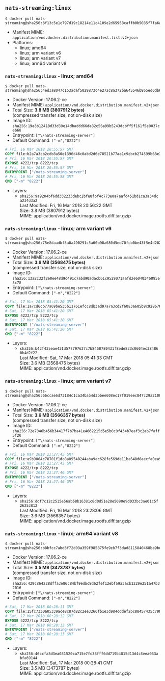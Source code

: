 ## `nats-streaming:linux`

```console
$ docker pull nats-streaming@sha256:3f13c5e1c797d19c18214e11c4109e2d65958caffb0b5085f7fa6a7a5540d014
```

-	Manifest MIME: `application/vnd.docker.distribution.manifest.list.v2+json`
-	Platforms:
	-	linux; amd64
	-	linux; arm variant v6
	-	linux; arm variant v7
	-	linux; arm64 variant v8

### `nats-streaming:linux` - linux; amd64

```console
$ docker pull nats-streaming@sha256:4ed3a8047c153adaf5029873c4e272c8a372ba645546b865ed6db6c0642144b8
```

-	Docker Version: 17.06.2-ce
-	Manifest MIME: `application/vnd.docker.distribution.manifest.v2+json`
-	Total Size: **3.8 MB (3807912 bytes)**  
	(compressed transfer size, not on-disk size)
-	Image ID: `sha256:19a3b12418d33d30e14dbaddd66da82c56a99b5243dcbff5f161f5e0037ceb68`
-	Entrypoint: `["\/nats-streaming-server"]`
-	Default Command: `["-m","8222"]`

```dockerfile
# Fri, 16 Mar 2018 20:55:57 GMT
COPY file:b2a7a3cb2cdb8a50e1396d46c0abd2d6e78521b77aa1c9ebcb274599b68e343a in /nats-streaming-server 
# Fri, 16 Mar 2018 20:55:57 GMT
EXPOSE 4222/tcp 8222/tcp
# Fri, 16 Mar 2018 20:55:57 GMT
ENTRYPOINT ["/nats-streaming-server"]
# Fri, 16 Mar 2018 20:55:58 GMT
CMD ["-m" "8222"]
```

-	Layers:
	-	`sha256:9a9204bf6dd332233debc2bfe8fbf4c773e0a7aafd451bd1ca3a34dca234d3a2`  
		Last Modified: Fri, 16 Mar 2018 20:56:22 GMT  
		Size: 3.8 MB (3807912 bytes)  
		MIME: application/vnd.docker.image.rootfs.diff.tar.gzip

### `nats-streaming:linux` - linux; arm variant v6

```console
$ docker pull nats-streaming@sha256:75e8daadbf5a0a490291c5a60b90a680d5ed70fcb0be43f5e4d2021c84d750ad
```

-	Docker Version: 17.06.2-ce
-	Manifest MIME: `application/vnd.docker.distribution.manifest.v2+json`
-	Total Size: **3.6 MB (3568475 bytes)**  
	(compressed transfer size, not on-disk size)
-	Image ID: `sha256:13a2c32f2e0ee48d9c491c7abd90adacb61c9529071aafd2e6040346095e5c78`
-	Entrypoint: `["\/nats-streaming-server"]`
-	Default Command: `["-m","8222"]`

```dockerfile
# Sat, 17 Mar 2018 05:41:20 GMT
COPY file:1a7cd6cb77a69be535b11761efcc8db3ad97a7a3cd2f6083a605b9c928670cb5 in /nats-streaming-server 
# Sat, 17 Mar 2018 05:41:20 GMT
EXPOSE 4222/tcp 8222/tcp
# Sat, 17 Mar 2018 05:41:20 GMT
ENTRYPOINT ["/nats-streaming-server"]
# Sat, 17 Mar 2018 05:41:20 GMT
CMD ["-m" "8222"]
```

-	Layers:
	-	`sha256:b42f435eae431d577797627c7b8450780431f8ede833c0604ec384860b4d2f22`  
		Last Modified: Sat, 17 Mar 2018 05:41:33 GMT  
		Size: 3.6 MB (3568475 bytes)  
		MIME: application/vnd.docker.image.rootfs.diff.tar.gzip

### `nats-streaming:linux` - linux; arm variant v7

```console
$ docker pull nats-streaming@sha256:66ccae6d73184c1ca34bab4d3bbee608ec17f019eec847c29a210055aea9e8a1
```

-	Docker Version: 17.06.2-ce
-	Manifest MIME: `application/vnd.docker.distribution.manifest.v2+json`
-	Total Size: **3.6 MB (3566357 bytes)**  
	(compressed transfer size, not on-disk size)
-	Image ID: `sha256:72e7046b456b34417f7b7ba41e4662215d5e5b0c0f434b7eaf3c2ab7faff5f20`
-	Entrypoint: `["\/nats-streaming-server"]`
-	Default Command: `["-m","8222"]`

```dockerfile
# Fri, 16 Mar 2018 23:27:45 GMT
COPY file:a9b9004c78701f1dc8a89548244aba9ac628fe569de11ba648d8aecfa0ea91b2 in /nats-streaming-server 
# Fri, 16 Mar 2018 23:27:45 GMT
EXPOSE 4222/tcp 8222/tcp
# Fri, 16 Mar 2018 23:27:46 GMT
ENTRYPOINT ["/nats-streaming-server"]
# Fri, 16 Mar 2018 23:27:46 GMT
CMD ["-m" "8222"]
```

-	Layers:
	-	`sha256:ddf7c12c2515e56ab58b16381c8d0d51e28e5090e9d033bc3ae01c5f26253812`  
		Last Modified: Fri, 16 Mar 2018 23:28:06 GMT  
		Size: 3.6 MB (3566357 bytes)  
		MIME: application/vnd.docker.image.rootfs.diff.tar.gzip

### `nats-streaming:linux` - linux; arm64 variant v8

```console
$ docker pull nats-streaming@sha256:b8bfcc7abd3f72d03a359f985875fe9eb7f3dad8115840468ba9bdcb7b167d8b
```

-	Docker Version: 17.06.2-ce
-	Manifest MIME: `application/vnd.docker.distribution.manifest.v2+json`
-	Total Size: **3.5 MB (3473787 bytes)**  
	(compressed transfer size, not on-disk size)
-	Image ID: `sha256:429c864228dffa3e86c84bf9edbc8d62fef12ebf69a3acb1229e251a47b32016`
-	Entrypoint: `["\/nats-streaming-server"]`
-	Default Command: `["-m","8222"]`

```dockerfile
# Sat, 17 Mar 2018 00:28:11 GMT
COPY file:15fc7330a05339ace8c87d82c2ee3266fb1e3d984cddef2bc88457435c79873b in /nats-streaming-server 
# Sat, 17 Mar 2018 00:28:12 GMT
EXPOSE 4222/tcp 8222/tcp
# Sat, 17 Mar 2018 00:28:13 GMT
ENTRYPOINT ["/nats-streaming-server"]
# Sat, 17 Mar 2018 00:28:13 GMT
CMD ["-m" "8222"]
```

-	Layers:
	-	`sha256:46ccfa8d3ea031520ca715e7fc38fff6dd719b4815d13d4c8eea033abfa69144`  
		Last Modified: Sat, 17 Mar 2018 00:28:41 GMT  
		Size: 3.5 MB (3473787 bytes)  
		MIME: application/vnd.docker.image.rootfs.diff.tar.gzip
